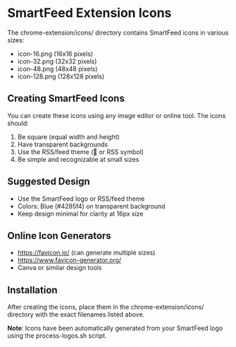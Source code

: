 # SmartFeed Extension Icons

The chrome-extension/icons/ directory contains SmartFeed icons in various sizes:

- icon-16.png (16x16 pixels)
- icon-32.png (32x32 pixels) 
- icon-48.png (48x48 pixels)
- icon-128.png (128x128 pixels)

## Creating SmartFeed Icons

You can create these icons using any image editor or online tool. The icons should:

1. Be square (equal width and height)
2. Have transparent backgrounds
3. Use the RSS/feed theme (📰 or RSS symbol)
4. Be simple and recognizable at small sizes

## Suggested Design

- Use the SmartFeed logo or RSS/feed theme
- Colors: Blue (#4285f4) on transparent background
- Keep design minimal for clarity at 16px size

## Online Icon Generators

- https://favicon.io/ (can generate multiple sizes)
- https://www.favicon-generator.org/
- Canva or similar design tools

## Installation

After creating the icons, place them in the chrome-extension/icons/ directory with the exact filenames listed above.

**Note**: Icons have been automatically generated from your SmartFeed logo using the process-logos.sh script.